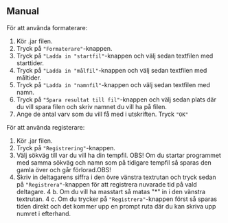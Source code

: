 ## Manual 



För att använda formaterare:

1. Kör .jar filen.
2. Tryck på ```"Formaterare"```-knappen.
3. Tryck på ```"Ladda in "startfil"```-knappen och välj sedan textfilen med starttider.
4. Tryck på ```"Ladda in "målfil"```-knappen och välj sedan textfilen med måltider.
5. Tryck på ```"Ladda in "namnfil"```-knappen och välj sedan textfilen med namn.
6. Tryck på ```"Spara resultat till fil"```-knappen och välj sedan plats där du vill spara filen och skriv namnet du vill ha på filen.
7. Ange de antal varv som du vill få med i utskriften. Tryck ```"OK"```

För att använda registerare:

1. Kör .jar filen.
2. Tryck på ```"Registrering"```-knappen.
3. Välj sökväg till var du vill ha din tempfil. OBS! Om du startar programmet med samma sökväg och namn som på tidigare tempfil så sparas den gamla över och går förlorad.OBS!
4. Skriv in deltagarens siffra i den övre vänstra textrutan och tryck sedan på ```"Registrera"```-knappen för att registrera nuvarade tid på vald deltagare.
4 b. Om du vill ha masstart så matas "*" in i den vänstra textrutan.
4 c. Om du trycker på ```"Registrera"```-knappen först så sparas tiden direkt och det kommer upp en prompt ruta där du kan skriva upp numret i efterhand.
